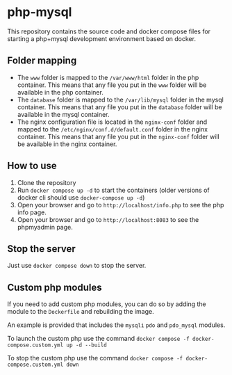 # php-mysql

This repository contains the source code and docker compose files for starting a php+mysql development environment based on docker.

## Folder mapping

- The `www` folder is mapped to the `/var/www/html` folder in the php container. This means that any file you put in the `www` folder will be available in the php container.
- The `database` folder is mapped to the `/var/lib/mysql` folder in the mysql container. This means that any file you put in the `database` folder will be available in the mysql container.
- The nginx configuration file is located in the `nginx-conf` folder and mapped to the `/etc/nginx/conf.d/default.conf` folder in the nginx container. This means that any file you put in the `nginx-conf` folder will be available in the nginx container.

## How to use

1. Clone the repository
2. Run `docker compose up -d` to start the containers (older versions of docker cli should use `docker-compose up -d`)
3. Open your browser and go to `http://localhost/info.php` to see the php info page.
4. Open your browser and go to `http://localhost:8083` to see the phpmyadmin page.

## Stop the server

Just use `docker compose down` to stop the server.

## Custom php modules

If you need to add custom php modules, you can do so by adding the module to the `Dockerfile` and rebuilding the image.

An example is provided that includes the `mysqli` `pdo` and `pdo_mysql` modules.

To launch the custom php use the command `docker compose -f docker-compose.custom.yml up -d --build`

To stop the custom php use the command `docker compose -f docker-compose.custom.yml down`
